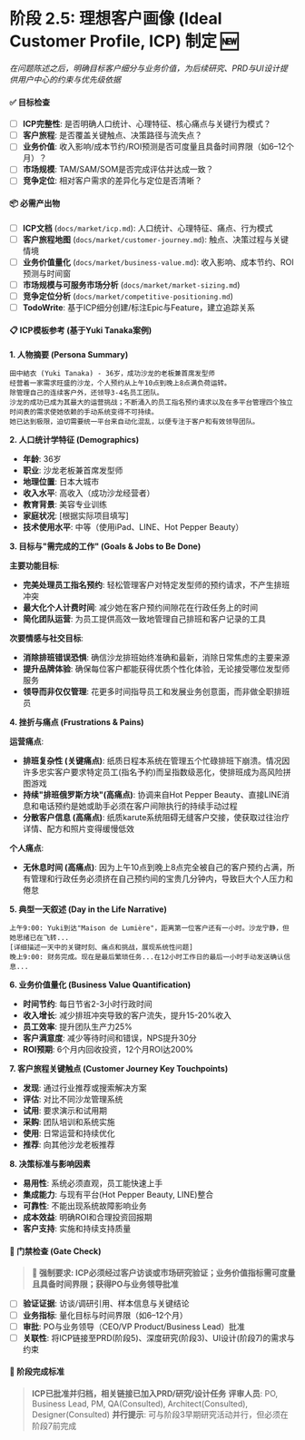 # **阶段 2.5: 理想客户画像 (Ideal Customer Profile, ICP) 制定** 🆕
*在问题陈述之后，明确目标客户细分与业务价值，为后续研究、PRD与UI设计提供用户中心的约束与优先级依据*

#### ✅ **目标检查**
- [ ] **ICP完整性**: 是否明确人口统计、心理特征、核心痛点与关键行为模式？
- [ ] **客户旅程**: 是否覆盖关键触点、决策路径与流失点？
- [ ] **业务价值**: 收入影响/成本节约/ROI预测是否可度量且具备时间界限（如6–12个月）？
- [ ] **市场规模**: TAM/SAM/SOM是否完成评估并达成一致？
- [ ] **竞争定位**: 相对客户需求的差异化与定位是否清晰？

#### 📦 **必需产出物**
- [ ] **ICP文档** (`docs/market/icp.md`): 人口统计、心理特征、痛点、行为模式
- [ ] **客户旅程地图** (`docs/market/customer-journey.md`): 触点、决策过程与关键情境
- [ ] **业务价值量化** (`docs/market/business-value.md`): 收入影响、成本节约、ROI预测与时间窗
- [ ] **市场规模与可服务市场分析** (`docs/market/market-sizing.md`)
- [ ] **竞争定位分析** (`docs/market/competitive-positioning.md`)
- [ ] **TodoWrite**: 基于ICP细分创建/标注Epic与Feature，建立追踪关系

#### 📋 **ICP模板参考 (基于Yuki Tanaka案例)**

**1. 人物摘要 (Persona Summary)**
```
田中結衣 (Yuki Tanaka) - 36岁，成功沙龙的老板兼首席发型师
经营着一家需求旺盛的沙龙，个人预约从上午10点到晚上8点满负荷运转。
除管理自己的连续客户外，还领导3-4名员工团队。
沙龙的成功已成为其最大的运营挑战；不断涌入的员工指名预约请求以及在多平台管理四个独立时间表的需求使她依赖的手动系统变得不可持续。
她已达到极限，迫切需要统一平台来自动化混乱，以便专注于客户和有效领导团队。
```

**2. 人口统计学特征 (Demographics)**
- **年龄**: 36岁
- **职业**: 沙龙老板兼首席发型师  
- **地理位置**: 日本大城市
- **收入水平**: 高收入（成功沙龙经营者）
- **教育背景**: 美容专业训练
- **家庭状况**: [根据实际项目填写]
- **技术使用水平**: 中等（使用iPad、LINE、Hot Pepper Beauty）

**3. 目标与"需完成的工作" (Goals & Jobs to Be Done)**

**主要功能目标**:
- **完美处理员工指名预约**: 轻松管理客户对特定发型师的预约请求，不产生排班冲突
- **最大化个人计费时间**: 减少她在客户预约间隙花在行政任务上的时间
- **简化团队运营**: 为员工提供高效一致地管理自己排班和客户记录的工具

**次要情感与社交目标**:
- **消除排班错误恐惧**: 确信沙龙排班始终准确和最新，消除日常焦虑的主要来源
- **提升品牌体验**: 确保每位客户都能获得优质个性化体验，无论接受哪位发型师服务
- **领导而非仅仅管理**: 花更多时间指导员工和发展业务创意面，而非做全职排班员

**4. 挫折与痛点 (Frustrations & Pains)**

**运营痛点**:
- **排班复杂性 (关键痛点)**: 纸质日程本系统在管理五个忙碌排班下崩溃。情况因许多忠实客户要求特定员工(指名予約)而呈指数级恶化，使排班成为高风险拼图游戏
- **持续"排班俄罗斯方块"(高痛点)**: 协调来自Hot Pepper Beauty、直接LINE消息和电话预约是她或助手必须在客户间隙执行的持续手动过程
- **分散客户信息 (高痛点)**: 纸质karute系统阻碍无缝客户交接，使获取过往治疗详情、配方和照片变得缓慢低效

**个人痛点**:
- **无休息时间 (高痛点)**: 因为上午10点到晚上8点完全被自己的客户预约占满，所有管理和行政任务必须挤在自己预约间的宝贵几分钟内，导致巨大个人压力和倦怠

**5. 典型一天叙述 (Day in the Life Narrative)**
```
上午9:00: Yuki到达"Maison de Lumière"，距离第一位客户还有一小时。沙龙宁静，但她思绪已在飞转...
[详细描述一天中的关键时刻、痛点和挑战，展现系统性问题]
晚上9:00: 财务完成。现在是最后繁琐任务...在12小时工作日的最后一小时手动发送确认信息...
```

**6. 业务价值量化 (Business Value Quantification)**
- **时间节约**: 每日节省2-3小时行政时间
- **收入增长**: 减少排班冲突导致的客户流失，提升15-20%收入
- **员工效率**: 提升团队生产力25%
- **客户满意度**: 减少等待时间和错误，NPS提升30分
- **ROI预期**: 6个月内回收投资，12个月ROI达200%

**7. 客户旅程关键触点 (Customer Journey Key Touchpoints)**
- **发现**: 通过行业推荐或搜索解决方案
- **评估**: 对比不同沙龙管理系统
- **试用**: 要求演示和试用期
- **采购**: 团队培训和系统实施
- **使用**: 日常运营和持续优化
- **推荐**: 向其他沙龙老板推荐

**8. 决策标准与影响因素**
- **易用性**: 系统必须直观，员工能快速上手
- **集成能力**: 与现有平台(Hot Pepper Beauty, LINE)整合
- **可靠性**: 不能出现系统故障影响业务
- **成本效益**: 明确ROI和合理投资回报期
- **客户支持**: 实施和持续支持质量

#### 🔑 **门禁检查 (Gate Check)**
> **🚨 强制要求: ICP必须经过客户访谈或市场研究验证；业务价值指标需可度量且具备时间界限；获得PO与业务领导批准**
- [ ] **验证证据**: 访谈/调研引用、样本信息与关键结论
- [ ] **业务指标**: 量化目标与时间界限（如6–12个月）
- [ ] **审批**: PO与业务领导（CEO/VP Product/Business Lead）批准
- [ ] **关联性**: 将ICP链接至PRD(阶段5)、深度研究(阶段3)、UI设计(阶段7)的需求与约束

#### 🚦 **阶段完成标准**
> **ICP已批准并归档，相关链接已加入PRD/研究/设计任务**
> **评审人员**: PO, Business Lead, PM, QA(Consulted), Architect(Consulted), Designer(Consulted)
> **并行提示**: 可与阶段3早期研究活动并行，但必须在阶段7前完成